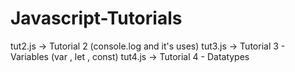 # Javascript-Tutorials

tut2.js -> Tutorial 2 (console.log and it's uses)
tut3.js -> Tutorial 3 - Variables (var , let , const)
tut4.js -> Tutorial 4 - Datatypes
